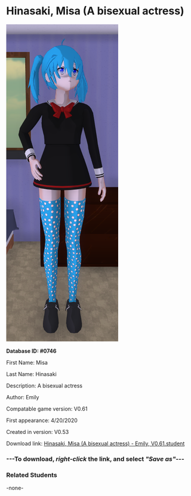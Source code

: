 # Hinasaki, Misa (A bisexual actress)

<img src="../../Files/Images/Hinasaki, Misa (A bisexual actress).png" title="Hinasaki, Misa (A bisexual actress) - Emily, V0.61">

**Database ID: #0746**

First Name: Misa

Last Name: Hinasaki

Description: A bisexual actress

Author: Emily

Compatable game version: V0.61

First appearance: 4/20/2020

Created in version: V0.53

Download link: <a href="https://raw.githubusercontent.com/Arbiter1223/Daigaku-Gurashi-Custom-Students/master/Files/Student%20Files/Hinasaki%2C%20Misa%20(A%20bisexual%20actress)%20-%20Emily%2C%20V0.61.student">Hinasaki, Misa (A bisexual actress) - Emily, V0.61.student</a>

### ---**To download, _right-click_ the link, and select _"Save as"_**---

### Related Students

-none-
